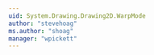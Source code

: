 ```yaml
---
uid: System.Drawing.Drawing2D.WarpMode
author: "stevehoag"
ms.author: "shoag"
manager: "wpickett"
---
```

